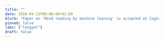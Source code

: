 ```yaml
---
title: ""
date: 2010-04-13T00:00:00+01:00
blurb: "Paper on 'Mind reading by machine leaning' is accepted at CogSci"
pinned: false
labs: ["lengyel"]
draft: false
---
```


